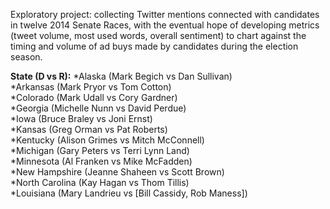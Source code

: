 Exploratory project: collecting Twitter mentions connected with candidates in twelve 2014 Senate Races, with the eventual hope of developing metrics (tweet volume, most used words, overall sentiment) to chart against the timing and volume of ad buys made by candidates during the election season. 

**State (D vs R):**
*Alaska (Mark Begich vs Dan Sullivan)  
*Arkansas (Mark Pryor vs Tom Cotton)  
*Colorado (Mark Udall vs Cory Gardner)  
*Georgia (Michelle Nunn vs David Perdue)  
*Iowa (Bruce Braley vs Joni Ernst)  
*Kansas (Greg Orman vs Pat Roberts)  
*Kentucky (Alison Grimes vs Mitch McConnell)  
*Michigan (Gary Peters vs Terri Lynn Land)  
*Minnesota (Al Franken vs Mike McFadden)  
*New Hampshire (Jeanne Shaheen vs Scott Brown)  
*North Carolina (Kay Hagan vs Thom Tillis)  
*Louisiana (Mary Landrieu vs [Bill Cassidy, Rob Maness])